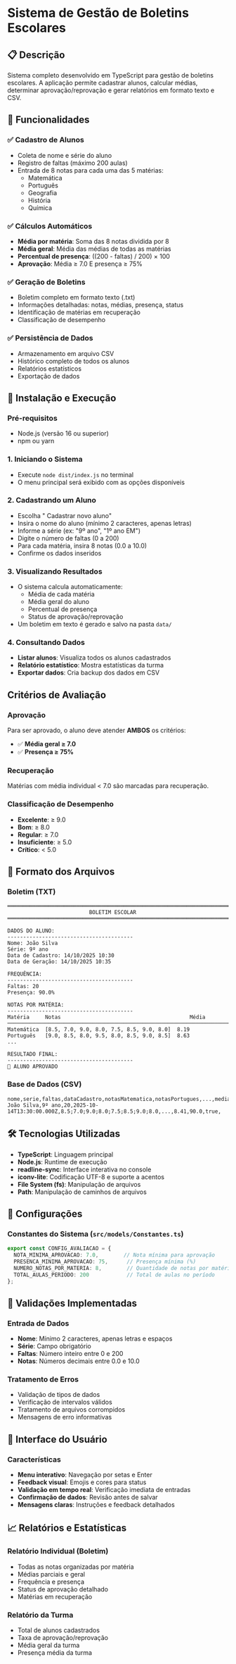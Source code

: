 # Sistema de Gestão de Boletins Escolares

## 📋 Descrição

Sistema completo desenvolvido em TypeScript para gestão de boletins escolares. A aplicação permite cadastrar alunos, calcular médias, determinar aprovação/reprovação e gerar relatórios em formato texto e CSV.

## 🎯 Funcionalidades

### ✅ Cadastro de Alunos
- Coleta de nome e série do aluno
- Registro de faltas (máximo 200 aulas)
- Entrada de 8 notas para cada uma das 5 matérias:
  - Matemática
  - Português
  - Geografia
  - História
  - Química

### ✅ Cálculos Automáticos
- **Média por matéria**: Soma das 8 notas dividida por 8
- **Média geral**: Média das médias de todas as matérias
- **Percentual de presença**: ((200 - faltas) / 200) × 100
- **Aprovação**: Média ≥ 7.0 E presença ≥ 75%

### ✅ Geração de Boletins
- Boletim completo em formato texto (.txt)
- Informações detalhadas: notas, médias, presença, status
- Identificação de matérias em recuperação
- Classificação de desempenho

### ✅ Persistência de Dados
- Armazenamento em arquivo CSV
- Histórico completo de todos os alunos
- Relatórios estatísticos
- Exportação de dados

## 🚀 Instalação e Execução

### Pré-requisitos
- Node.js (versão 16 ou superior)
- npm ou yarn

### 1. Iniciando o Sistema
- Execute `node dist/index.js` no terminal
- O menu principal será exibido com as opções disponíveis

### 2. Cadastrando um Aluno
- Escolha " Cadastrar novo aluno"
- Insira o nome do aluno (mínimo 2 caracteres, apenas letras)
- Informe a série (ex: "9º ano", "1º ano EM")
- Digite o número de faltas (0 a 200)
- Para cada matéria, insira 8 notas (0.0 a 10.0)
- Confirme os dados inseridos

### 3. Visualizando Resultados
- O sistema calcula automaticamente:
  - Média de cada matéria
  - Média geral do aluno
  - Percentual de presença
  - Status de aprovação/reprovação
- Um boletim em texto é gerado e salvo na pasta `data/`

### 4. Consultando Dados
- **Listar alunos**: Visualiza todos os alunos cadastrados
- **Relatório estatístico**: Mostra estatísticas da turma
- **Exportar dados**: Cria backup dos dados em CSV

##  Critérios de Avaliação

### Aprovação
Para ser aprovado, o aluno deve atender **AMBOS** os critérios:
- ✅ **Média geral ≥ 7.0**
- ✅ **Presença ≥ 75%**

### Recuperação
Matérias com média individual < 7.0 são marcadas para recuperação.

### Classificação de Desempenho
- **Excelente**: ≥ 9.0
- **Bom**: ≥ 8.0
- **Regular**: ≥ 7.0
- **Insuficiente**: ≥ 5.0
- **Crítico**: < 5.0

## 📄 Formato dos Arquivos

### Boletim (TXT)
```
═══════════════════════════════════════════════════════════════════════════════
                          BOLETIM ESCOLAR
═══════════════════════════════════════════════════════════════════════════════

DADOS DO ALUNO:
----------------------------------------
Nome: João Silva
Série: 9º ano
Data de Cadastro: 14/10/2025 10:30
Data de Geração: 14/10/2025 10:35

FREQUÊNCIA:
----------------------------------------
Faltas: 20
Presença: 90.0%

NOTAS POR MATÉRIA:
----------------------------------------
Matéria     Notas                                         Média
────────────────────────────────────────────────────────────────────────────────
Matemática  [8.5, 7.0, 9.0, 8.0, 7.5, 8.5, 9.0, 8.0]  8.19
Português   [9.0, 8.5, 8.0, 9.5, 8.0, 8.5, 9.0, 8.5]  8.63
...

RESULTADO FINAL:
----------------------------------------
🎉 ALUNO APROVADO
```

### Base de Dados (CSV)
```csv
nome,serie,faltas,dataCadastro,notasMatematica,notasPortugues,...,mediaGeral,percentualPresenca,aprovado,motivoReprovacao
João Silva,9º ano,20,2025-10-14T13:30:00.000Z,8.5;7.0;9.0;8.0;7.5;8.5;9.0;8.0,...,8.41,90.0,true,
```

## 🛠️ Tecnologias Utilizadas

- **TypeScript**: Linguagem principal
- **Node.js**: Runtime de execução
- **readline-sync**: Interface interativa no console
- **iconv-lite**: Codificação UTF-8 e suporte a acentos
- **File System (fs)**: Manipulação de arquivos
- **Path**: Manipulação de caminhos de arquivos

## 🔧 Configurações

### Constantes do Sistema (`src/models/Constantes.ts`)
```typescript
export const CONFIG_AVALIACAO = {
  NOTA_MINIMA_APROVACAO: 7.0,        // Nota mínima para aprovação
  PRESENCA_MINIMA_APROVACAO: 75,      // Presença mínima (%)
  NUMERO_NOTAS_POR_MATERIA: 8,        // Quantidade de notas por matéria
  TOTAL_AULAS_PERIODO: 200            // Total de aulas no período
};
```

## 📝 Validações Implementadas

### Entrada de Dados
- **Nome**: Mínimo 2 caracteres, apenas letras e espaços
- **Série**: Campo obrigatório
- **Faltas**: Número inteiro entre 0 e 200
- **Notas**: Números decimais entre 0.0 e 10.0

### Tratamento de Erros
- Validação de tipos de dados
- Verificação de intervalos válidos
- Tratamento de arquivos corrompidos
- Mensagens de erro informativas

## 🎨 Interface do Usuário

### Características
- **Menu interativo**: Navegação por setas e Enter
- **Feedback visual**: Emojis e cores para status
- **Validação em tempo real**: Verificação imediata de entradas
- **Confirmação de dados**: Revisão antes de salvar
- **Mensagens claras**: Instruções e feedback detalhados

## 📈 Relatórios e Estatísticas

### Relatório Individual (Boletim)
- Todas as notas organizadas por matéria
- Médias parciais e geral
- Frequência e presença
- Status de aprovação detalhado
- Matérias em recuperação

### Relatório da Turma
- Total de alunos cadastrados
- Taxa de aprovação/reprovação
- Média geral da turma
- Presença média da turma